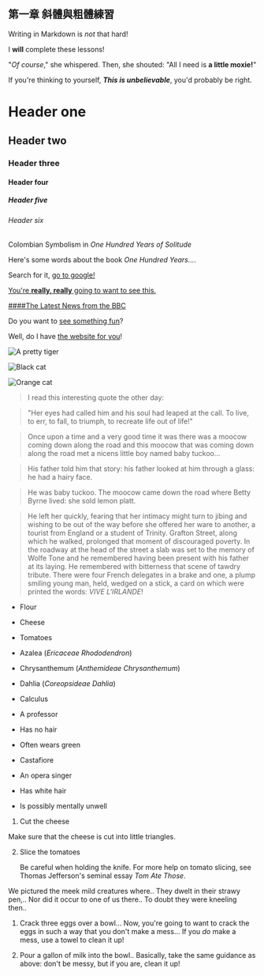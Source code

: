 # 
##  第一章 斜體與粗體練習
Writing in Markdown is _not_ that hard!

I **will** complete these lessons!

"_Of course_," she whispered. Then, she shouted: "All I need is **a little moxie!**"

If you're thinking to yourself, **_This is unbelievable_**, you'd probably be right.

# Header one
## Header two
### Header three
#### Header four
##### Header five
###### Header six

Colombian Symbolism in _One Hundred Years of Solitude_

Here's some words about the book _One Hundred Years..._.

Search for it, [go to google!](www.google.com)

[You're **really, really** going to want to see this.]( www.dailykitten.com)

[####The Latest News from the BBC](www.bbc.com/news)

Do you want to [see something fun][a fun place]?

Well, do I have [the website for you][another fun place]!

[a fun place]:www.zombo.com
[another fun place]:www.stumbleupon.com

![A pretty tiger](https://upload.wikimedia.org/wikipedia/commons/5/56/Tiger.50.jpg)

![Black cat][black]

![Orange cat][Orange]

[Black]: https://upload.wikimedia.org/wikipedia/commons/a/a3/81_INF_DIV_SSI.jpg
[Orange]:http://icons.iconarchive.com/icons/google/noto-emoji-animals-nature/256/22221-cat-icon.png

>I read this interesting quote the other day:

>"Her eyes had called him and his soul had leaped at the call. To live, to err, to fall, to triumph, to recreate life out of life!"

>Once upon a time and a very good time it was there was a moocow coming down along the road and this moocow that was coming down along the road met a nicens little boy named baby tuckoo...

>His father told him that story: his father looked at him through a glass: he had a hairy face.

>He was baby tuckoo. The moocow came down the road where Betty Byrne lived: she sold lemon platt.

>He left her quickly, fearing that her intimacy might turn to jibing and wishing to be out of the way before she offered her ware to another, a tourist from England or a student of Trinity. Grafton Street, along which he walked, prolonged that moment of discouraged poverty. In the roadway at the head of the street a slab was set to the memory of Wolfe Tone and he remembered having been present with his father at its laying. He remembered with bitterness that scene of tawdry tribute. There were four French delegates in a brake and one, a plump smiling young man, held, wedged on a stick, a card on which were printed the words: _VIVE L'IRLANDE_!

* Flour
* Cheese 
* Tomatoes

* Azalea (_Ericaceae Rhododendron_)
* Chrysanthemum (_Anthemideae Chrysanthemum_)
* Dahlia (_Coreopsideae Dahlia_)

* Calculus 
 * A professor 
 * Has no hair 
 * Often wears green
* Castafiore 
 * An opera singer 
 * Has white hair 
 * Is possibly mentally unwell

 1. Cut the cheese

  Make sure that the cheese is cut into little triangles.

2. Slice the tomatoes
  
    Be careful when holding the knife.
    For more help on tomato slicing, see Thomas Jefferson's seminal essay _Tom Ate Those_.

We pictured the meek mild creatures where..
They dwelt in their strawy pen,..
Nor did it occur to one of us there..
To doubt they were kneeling then..


1. Crack three eggs over a bowl...
 Now, you're going to want to crack the eggs in such a way that you don't make a mess...
 If you _do_ make a mess, use a towel to clean it up!

2. Pour a gallon of milk into the bowl..
 Basically, take the same guidance as above: don't be messy, but if you are, clean it up!

 